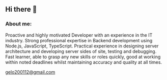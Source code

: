 ## Hi there 👋

### About me:
Proactive and highly motivated Developer with an experience in the IT industry. Strong professional expertise in Backend development using Node.js, JavaScript, TypeScript. Practical experience in designing server architecture and developing server sides of site, testing and debugging. Fast learner, able to grasp any new skills or roles quickly, good at working within noted deadlines whilst maintaining accuracy and quality at all times.

gelo200112@gmail.com

<!--
**oleg221201/oleg221201** is a ✨ _special_ ✨ repository because its `README.md` (this file) appears on your GitHub profile.

Here are some ideas to get you started:

- 🔭 I’m currently working on ...
- 🌱 I’m currently learning ...
- 👯 I’m looking to collaborate on ...
- 🤔 I’m looking for help with ...
- 💬 Ask me about ...
- 📫 How to reach me: ...
- 😄 Pronouns: ...
- ⚡ Fun fact: ...
-->
